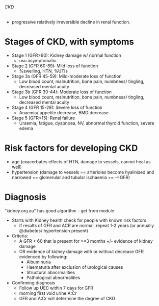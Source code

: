 ###### CKD 
- progressive relatively irreversible decline in renal function.


# Stages of CKD, with symptoms
- Stage 1 (GFR>90): Kidney damage w/ normal function 
    + usu asymptomatic
- Stage 2 (GFR 60-89): Mild loss of function 
    + %swelling, HTN, %UTIs
- Stage 3a (GFR 45-59): Mild-moderate loss of function
    + Low blood count, malnutrition, bone pain, numbness/ tingling, decreased mental acuity
- Stage 3b (GFR 30-44): Moderate loss of function
     + Low blood count, malnutrition, bone pain, numbness/ tingling, decreased mental acuity
- Stage 4 (GFR 15-29): Severe loss of function
    + Anaemia/ appetite decrease, BMD decrease
- Stage 5 (GFR<15): Renal failure
    + Uraemia, fatigue, dyspnoea, NV, abnormal thyroid function, severe edema


# Risk factors for developing CKD
- age (exacerbates effects of HTN, damage to vessels, cannot heal as well)
- hypertension (damage to vessels == arterioles become hyalinised and narrowed == glomerular and tubular ischaemia == -=GFR)


# Diagnosis
"kidney.org.au" has good algorithm - get from module
- Starts with Kidney health check for people with known risk factors. 
    + If results of GFR and ACR are normal, repeat 1-2 years (or annually @diabetes/ hypertension present)
- Criteria:
    + A GFR < 60 that is present for >=3 months +/- evidence of kidney damage
    + OR evidence of kidney damage with or without decrease GFR evidenced by following:
        * Albuminuria
        * Haematuria after exclusion of urological causes
        * Structural abnormalities
        * Pathological abnormalities
- Confirming diagnosis
    + Follow up UEC within 7 days for GFR
    + morning first void urine A:Cr
    + GFR and A:Cr will determine the degree of CKD
